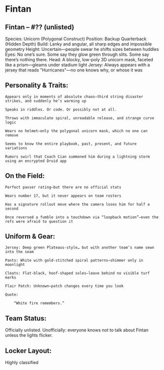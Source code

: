 # Fintan

## Fintan – #?? (unlisted)

Species: Unicorn (Polygonal Construct)
Position: Backup Quarterback (Hidden Depth)
Build: Lanky and angular, all sharp edges and impossible geometry
Height: Uncertain—people swear he shifts sizes between huddles
Eyes: No one’s sure. Some say they glow green through slits. Some say there’s nothing there.
Head: A blocky, low-poly 3D unicorn mask, faceted like a prism—gleams under stadium light
Jersey: Always appears with a jersey that reads "Hurricanes"—no one knows why, or whose it was
## Personality & Traits:

    Appears only in moments of absolute chaos—third string disaster strikes, and suddenly he’s warming up

    Speaks in riddles. Or code. Or possibly not at all.

    Throws with immaculate spiral, unreadable release, and strange curve logic

    Wears no helmet—only the polygonal unicorn mask, which no one can remove

    Seems to know the entire playbook, past, present, and future variations

    Rumors swirl that Coach Cian summoned him during a lightning storm using an encrypted Druid app

## On the Field:

    Perfect passer rating—but there are no official stats

    Wears number 17, but it never appears on team rosters

    Has a signature rollout move where the camera loses him for half a second

    Once reversed a fumble into a touchdown via “loopback motion”—even the refs were afraid to question it

## Uniform & Gear:

    Jersey: Deep green Plateaus-style… but with another team’s name sewn into the seam

    Pants: White with gold-stitched spiral patterns—shimmer only in moonlight

    Cleats: Flat-black, hoof-shaped soles—leave behind no visible turf marks

    Flair Patch: Unknown—patch changes every time you look

    Quote:

        “White fire remembers.”

## Team Status:
Officially unlisted. Unofficially: everyone knows not to talk about Fintan unless the lights flicker.

## Locker Layout:
Highly classified
